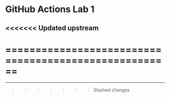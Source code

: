 # GitHub Actions Lab 1
<<<<<<< Updated upstream
-------------
======================================================
=======
------
>>>>>>> Stashed changes
